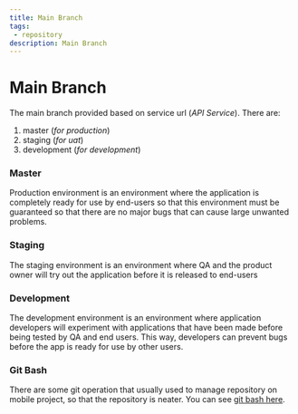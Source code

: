 ```yaml
---
title: Main Branch
tags: 
 - repository
description: Main Branch
---
```


# Main Branch
The main branch provided based on service url (*API Service*). There are:

 1. master (*for production*)
 2. staging (*for uat*)
 3. development (*for development*)


### Master
Production environment is an environment where the application is completely ready for use by end-users so that this environment must be guaranteed so that there are no major bugs that can cause large unwanted problems.

### Staging 
The staging environment is an environment where QA and the product owner will try out the application before it is released to end-users

### Development 
The development environment is an environment where application developers will experiment with applications that have been made before being tested by QA and end users. This way, developers can prevent bugs before the app is ready for use by other users.


### Git Bash
There are some git operation that usually used to manage repository on mobile project, so that the repository is neater. You can see [git bash here](/docs/repository/git-bash).
